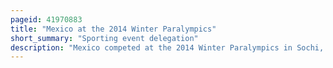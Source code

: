 ```yaml
---
pageid: 41970883
title: "Mexico at the 2014 Winter Paralympics"
short_summary: "Sporting event delegation"
description: "Mexico competed at the 2014 Winter Paralympics in Sochi, Russia, held between 7–16 March 2014. The Winter Paralympics were mexico's third Appearance at the Games. They were represented by a single Athlete - Alpine skier arly Velsquez who was participating in his second Paralympics. His best Finish was 11th Place in the sitting Super-G."
---
```

